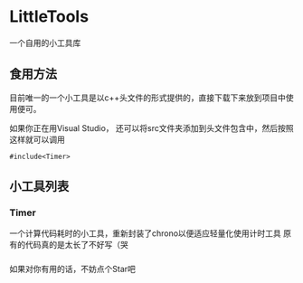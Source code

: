 # LittleTools
 一个自用的小工具库


## 食用方法
目前唯一的一个小工具是以c++头文件的形式提供的，直接下载下来放到项目中使用便可。

如果你正在用Visual Studio， 还可以将src文件夹添加到头文件包含中，然后按照这样就可以调用
```
#include<Timer>
```

## 小工具列表
### Timer
一个计算代码耗时的小工具，重新封装了chrono以便适应轻量化使用计时工具
原有的代码真的是太长了不好写（哭

###
如果对你有用的话，不妨点个Star吧
